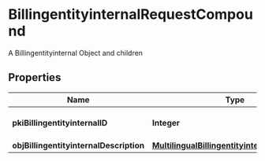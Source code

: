 

# BillingentityinternalRequestCompound

A Billingentityinternal Object and children

## Properties

| Name | Type | Description | Notes |
|------------ | ------------- | ------------- | -------------|
|**pkiBillingentityinternalID** | **Integer** | The unique ID of the Billingentityinternal. |  [optional] |
|**objBillingentityinternalDescription** | [**MultilingualBillingentityinternalDescription**](MultilingualBillingentityinternalDescription.md) |  |  |



